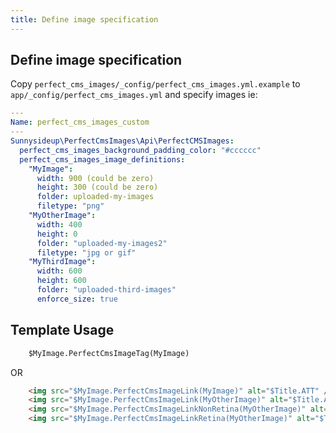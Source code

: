 ```yaml
---
title: Define image specification
---
```


## Define image specification

Copy `perfect_cms_images/_config/perfect_cms_images.yml.example` to `app/_config/perfect_cms_images.yml` and specify images ie:

```yml
---
Name: perfect_cms_images_custom
---
Sunnysideup\PerfectCmsImages\Api\PerfectCMSImages:
  perfect_cms_images_background_padding_color: "#cccccc"
  perfect_cms_images_image_definitions:
    "MyImage":
      width: 900 (could be zero)
      height: 300 (could be zero)
      folder: uploaded-my-images
      filetype: "png"
    "MyOtherImage":
      width: 400
      height: 0
      folder: "uploaded-my-images2"
      filetype: "jpg or gif"
    "MyThirdImage":
      width: 600
      height: 600
      folder: "uploaded-third-images"
      enforce_size: true
```

## Template Usage

```html
    $MyImage.PerfectCmsImageTag(MyImage)
```

OR

```html
    <img src="$MyImage.PerfectCmsImageLink(MyImage)" alt="$Title.ATT" />
    <img src="$MyImage.PerfectCmsImageLink(MyOtherImage)" alt="$Title.ATT" />
    <img src="$MyImage.PerfectCmsImageLinkNonRetina(MyOtherImage)" alt="$Title.ATT" />
    <img src="$MyImage.PerfectCmsImageLinkRetina(MyOtherImage)" alt="$Title.ATT" />
```
